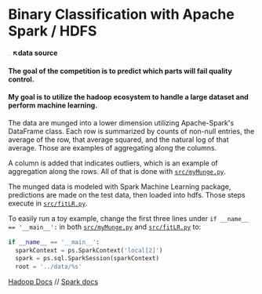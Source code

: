 # __Binary Classification with Apache Spark / HDFS__

[<img src="img/logo.png" style="width: 5px;"/>](https://www.kaggle.com/c/bosch-production-line-performance/data) __↖data source__

#### The goal of the competition is to predict which parts will fail quality control.
#### My goal is to utilize the hadoop ecosystem to handle a large dataset and perform machine learning.

The data are munged into a lower dimension utilizing Apache-Spark's DataFrame class. Each row is summarized by counts of non-null entries, the average of the row, that average squared, and the natural log of that average. Those are examples of aggregating along the columns.

A column is added that indicates outliers, which is an example of aggregation along the rows. All of that is done with [`src/myMunge.py`](src/myMunge.py).

The munged data is modeled with Spark Machine Learning package, predictions are made on the test data, then loaded into hdfs. Those steps execute in [`src/fitLR.py`](src/fitLR.py).

To easily run a toy example, change the first three lines under `if __name__ == '__main__':` in both [`src/myMunge.py`](src/myMunge.py) and [`src/fitLR.py`](src/fitLR.py) to:

```python
if __name__ == '__main__':
  sparkContext = ps.SparkContext('local[2]')
  spark = ps.sql.SparkSession(sparkContext)
  root = '../data/%s'
```

[Hadoop Docs](https://hadoop.apache.org/docs/r3.1.1/hadoop-project-dist/hadoop-common/SingleCluster.html#Configuration) // [Spark docs](https://spark.apache.org/docs/2.4.0/spark-standalone.html#starting-a-cluster-manually)
